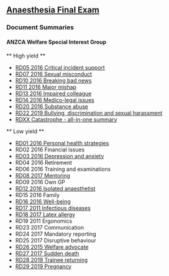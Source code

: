 ## [Anaesthesia Final Exam](https://ketaminenightmares.com/fex)

### Document Summaries

#### ANZCA Welfare Special Interest Group

** High yield **

- [RD05 2016 Critical incident support](RD05_2016_critical_incident_support.htm)
- [RD07 2016 Sexual misconduct](RD07_2016_sexual_misconduct.htm)
- [RD10 2016 Breaking bad news](RD10_2016_breaking_bad_news.htm)
- [RD11 2016 Major mishap](RD11_2016_major_mishap.htm)
- [RD13 2016 Impaired colleague](RD13_2016_impaired_colleague.htm)
- [RD14 2016 Medico-legal issues](RD14_2016_medicolegal_issues.htm)
- [RD20 2016 Substance abuse](RD20_2016_substance_abuse.htm)
- [RD22 2019 Bullying, discrimination and sexual harassment](RD22_2019_bds.htm)
- [RDXX Catastrophe - all-in-one summary](RDXX_catastrophe.htm)

** Low yield **

- [RD01 2016 Personal health strategies](RD01_2016_personal_health_strategies.htm)
- RD02 2016 Financial issues
- [RD03 2016 Depression and anxiety](RD03_2016_depression_and_anxiety.htm)
- RD04 2016 Retirement
- RD06 2016 Training and examinations
- [RD08 2017 Mentoring](RD08_2017_mentoring.htm)
- RD09 2016 Own GP
- [RD12 2016 Isolated anaesthetist](RD12_2016_isolated_anaesthetist.htm)
- RD15 2016 Family
- [RD16 2016 Well-being](RD16_2019_wellbeing.htm)
- [RD17 2011 Infectious diseases](RD17_2011_infectious_diseases.htm)
- [RD18 2017 Latex allergy](RD18_2017_latex_allergy.htm)
- RD19 2011 Ergonomics
- RD23 2017 Communication
- RD24 2017 Mandatory reporting
- RD25 2017 Disruptive behaviour
- [RD26 2015 Welfare advocate](RD26_2015_welfare_advocate.htm)
- [RD27 2017 Sudden death](RD27_2017_sudden_death.htm)
- [RD28 2019 Trainee returning](RD28_2019_trainee_returning.htm)
- [RD29 2019 Pregnancy](RD29_2019_pregnancy.htm)

